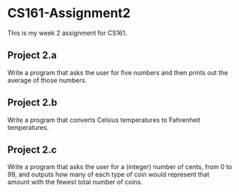 # CS161-Assignment2
This is my week 2 assignment for CS161.


## Project 2.a

Write a program that asks the user for five numbers and then prints out the average of those numbers.


## Project 2.b

Write a program that converts Celsius temperatures to Fahrenheit temperatures.


## Project 2.c

Write a program that asks the user for a (integer) number of cents,
from 0 to 99, and outputs how many of each type of coin would represent that amount with the fewest total number of coins. 
